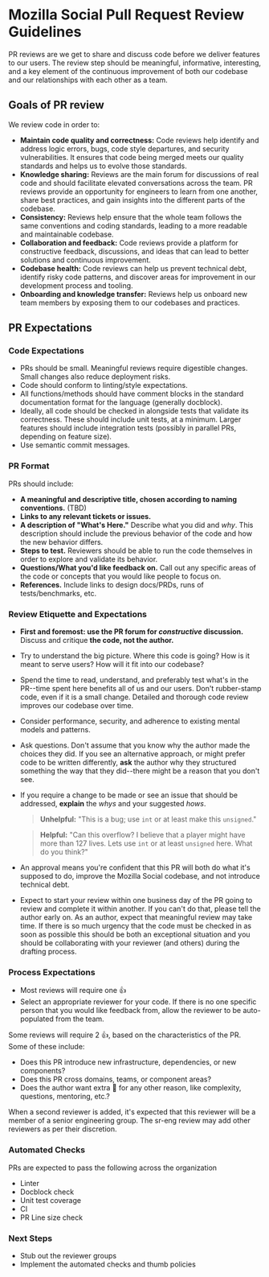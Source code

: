 # Mozilla Social Pull Request Review Guidelines

PR reviews are we get to share and discuss code before we deliver features to our users. The review step should be meaningful, informative, interesting, and a key element of the continuous improvement of both our codebase and our relationships with each other as a team.

## Goals of PR review

We review code in order to:

- __Maintain code quality and correctness:__ Code reviews help identify and address logic errors, bugs, code style departures, and security vulnerabilities. It ensures that code being merged meets our quality standards and helps us to evolve those standards.
- __Knowledge sharing:__ Reviews are the main forum for discussions of real code and should facilitate elevated conversations across the team. PR reviews provide an opportunity for engineers to learn from one another, share best practices, and gain insights into the different parts of the codebase.
- __Consistency:__ Reviews help ensure that the whole team follows the same conventions and coding standards, leading to a more readable and maintainable codebase.
- __Collaboration and feedback:__ Code reviews provide a platform for constructive feedback, discussions, and ideas that can lead to better solutions and continuous improvement.
- __Codebase health:__ Code reviews can help us prevent technical debt, identify risky code patterns, and discover areas for improvement in our development process and tooling.
- __Onboarding and knowledge transfer:__ Reviews help us onboard new team members by exposing them to our codebases and practices.

## PR Expectations

### Code Expectations

- PRs should be small. Meaningful reviews require digestible changes. Small changes also reduce deployment risks.
- Code should conform to linting/style expectations.
- All functions/methods should have comment blocks in the standard documentation format for the language (generally docblock).
- Ideally, all code should be checked in alongside tests that validate its
  correctness. These should include unit tests, at a minimum. Larger features
  should include integration tests (possibly in parallel PRs, depending on
  feature size).
- Use semantic commit messages.

### PR Format

PRs should include:

- __A meaningful and descriptive title, chosen according to naming conventions.__ (TBD)
- __Links to any relevant tickets or issues.__
- __A description of "What's Here."__ Describe what you did and _why_. This
  description should include the previous behavior of the code and how the new
  behavior differs.
- __Steps to test.__ Reviewers should be able to run the code themselves in
  order to explore and validate its behavior.
- __Questions/What you'd like feedback on.__ Call out any specific areas of the
  code or concepts that you would like people to focus on.
- __References.__ Include links to design docs/PRDs, runs of tests/benchmarks,
  etc.

### Review Etiquette and Expectations

- __First and foremost: use the PR forum for _constructive_ discussion.__ Discuss
  and critique __the code, not the author.__
- Try to understand the big picture. Where this code is going? How is it meant to serve users? How will it fit into our codebase?
- Spend the time to read, understand, and preferably test what's in the PR--time
  spent here benefits all of us and our users. Don't rubber-stamp code, even if
  it is a small change. Detailed and thorough code review improves our codebase
  over time.
- Consider performance, security, and adherence to existing mental models and patterns.
- Ask questions. Don't assume that you know why the author made the choices they
  did. If you see an alternative approach, or might prefer code to be written
  differently, __ask__ the author why they structured something the way that
  they did--there might be a reason that you don't see.
- If you require a change to be made or see an issue that should be addressed,
  __explain__ the _whys_ and your suggested _hows_.

  > __Unhelpful:__ "This is a bug; use `int` or at least make this `unsigned`." 

  > __Helpful:__ "Can this overflow? I believe that a player might have more
  > than 127 lives. Lets use `int` or at least `unsigned` here. What do you
  > think?"

- An approval means you're confident that this PR will both do what it's supposed to do, improve the Mozilla Social codebase, and not introduce technical debt.
- Expect to start your review within one business day of the PR going to review and complete it within another. If you can't do that, please tell the author early on.
  As an author, expect that meaningful review may take time. If there is so much
  urgency that the code must be checked in as soon as possible this should be
  both an exceptional situation and you should be collaborating with your
  reviewer (and others) during the drafting process.

### Process Expectations

- Most reviews will require one 👍
- Select an appropriate reviewer for your code. If there is no one specific
  person that you would like feedback from, allow the reviewer to be
  auto-populated from the team.

Some reviews will require 2 👍, based on the characteristics of the PR. Some of these include:

- Does this PR introduce new infrastructure, dependencies, or new components?
- Does this PR cross domains, teams, or component areas?
- Does the author want extra 👀 for any other reason, like complexity, questions, mentoring, etc.?

When a second reviewer is added, it's expected that this reviewer will be a member of a senior engineering group. The sr-eng review may add other reviewers as per their discretion.

### Automated Checks

PRs are expected to pass the following across the organization

- Linter
- Docblock check
- Unit test coverage
- CI
- PR Line size check

### Next Steps

- Stub out the reviewer groups
- Implement the automated checks and thumb policies
